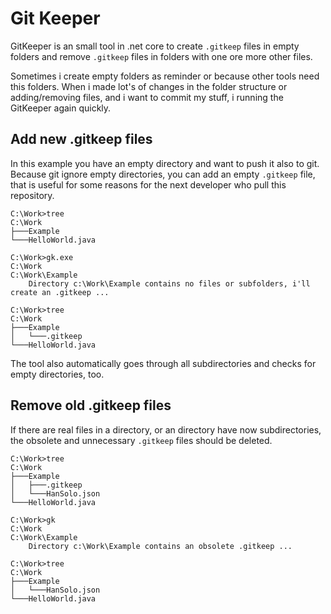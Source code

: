 # Git Keeper

GitKeeper is an small tool in .net core to create `.gitkeep` files in empty folders and remove
`.gitkeep` files in folders with one ore more other files.

Sometimes i create empty folders as reminder or because other tools need this folders. When i made lot's
of changes in the folder structure or adding/removing files, and i want to commit
my stuff, i running the GitKeeper again quickly.

## Add new .gitkeep files

In this example you have an empty directory and want to push it also to git.
Because git ignore empty directories, you can add an empty `.gitkeep` file,
that is useful for some reasons for the next developer who pull this repository.


```console
C:\Work>tree
C:\Work
├───Example
└───HelloWorld.java

C:\Work>gk.exe
C:\Work
C:\Work\Example
    Directory c:\Work\Example contains no files or subfolders, i'll create an .gitkeep ...

C:\Work>tree
C:\Work
├───Example
│   └───.gitkeep
└───HelloWorld.java
```

The tool also automatically goes through all subdirectories and checks for empty directories, too.

## Remove old .gitkeep files

If there are real files in a directory, or an directory have now subdirectories, 
the obsolete and unnecessary `.gitkeep` files should be deleted.

```console
C:\Work>tree
C:\Work
├───Example
│   ├───.gitkeep
│   └───HanSolo.json
└───HelloWorld.java

C:\Work>gk
C:\Work
C:\Work\Example
    Directory c:\Work\Example contains an obsolete .gitkeep ...

C:\Work>tree
C:\Work
├───Example
│   └───HanSolo.json
└───HelloWorld.java
```